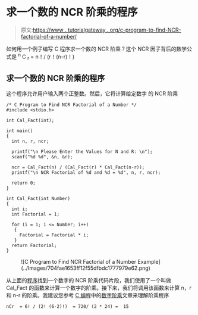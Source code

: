 # 求一个数的 NCR 阶乘的程序

> 原文:[https://www . tutorialgateway . org/c-program-to-find-NCR-factorial-of-a-number/](https://www.tutorialgateway.org/c-program-to-find-ncr-factorial-of-a-number/)

如何用一个例子编写 C 程序求一个数的 NCR 阶乘？这个 NCR 因子背后的数学公式是 <sup>n</sup> C <sub>r</sub> = n！/ (r！(n-r)！)

## 求一个数的 NCR 阶乘的程序

这个程序允许用户输入两个正整数。然后，它将计算给定数字 的 NCR 阶乘

```
/* C Program to Find NCR Factorial of a Number */
#include <stdio.h>

int Cal_Fact(int);  

int main()
{
  int n, r, ncr; 

  printf("\n Please Enter the Values for N and R: \n");
  scanf("%d %d", &n, &r);

  ncr = Cal_Fact(n) / (Cal_Fact(r) * Cal_Fact(n-r));
  printf("\n NCR Factorial of %d and %d = %d", n, r, ncr);

  return 0;
}

int Cal_Fact(int Number)
{ 
  int i; 
  int Factorial = 1;

  for (i = 1; i <= Number; i++)
   {
     Factorial = Factorial * i;
   }
  return Factorial;
}
```

<figure class="wp-block-image">![C Program to Find NCR Factorial of a Number Example](../Images/704fae1653ff12f55dfbdc1777979e62.png)</figure>

从上面的[程序](https://www.tutorialgateway.org/c-programming-examples/)找到一个数字的 NCR 阶乘代码片段，我们使用了一个叫做 Cal_Fact 的函数来计算一个数字的阶乘。接下来，我们将调用该函数来计算 n，r 和 n-r 的阶乘。我建议您参考 [C 编程](https://www.tutorialgateway.org/c-programming/)中的[数字阶乘](https://www.tutorialgateway.org/c-program-to-find-factorial-of-a-number/)文章来理解阶乘程序

```
nCr  = 6! / (2! (6-2)!)  = 720/ (2 * 24) =  15
```